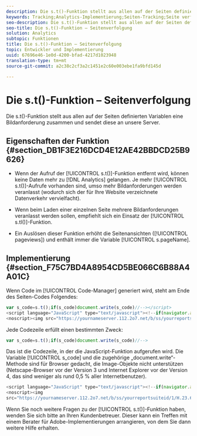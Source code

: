 ```yaml
---
description: Die s.t()-Funktion stellt aus allen auf der Seiten definierten Variablen eine Bildanforderung zusammen und sendet diese an unsere Server.
keywords: Tracking;Analytics-Implementierung;Seiten-Tracking;Seite verfolgen
seo-description: Die s.t()-Funktion stellt aus allen auf der Seiten definierten Variablen eine Bildanforderung zusammen und sendet diese an unsere Server.
seo-title: Die s.t()-Funktion – Seitenverfolgung
solution: Analytics
subtopic: Funktionen
title: Die s.t()-Funktion – Seitenverfolgung
topic: Entwickler und Implementierung
uuid: 67696e46-1e0d-4200-bfad-4217d1023948
translation-type: tm+mt
source-git-commit: a2c38c2cf3a2c1451e2c60e003ebe1fa9bfd145d

---
```



# Die s.t()-Funktion – Seitenverfolgung

Die s.t()-Funktion stellt aus allen auf der Seiten definierten Variablen eine Bildanforderung zusammen und sendet diese an unsere Server.

## Eigenschaften der Funktion {#section_DB1F3E216DCD4E12AE42BBDCD25B9626}

* Wenn der Aufruf der [!UICONTROL s.t()]-Funktion entfernt wird, können keine Daten mehr zu [!DNL Analytics] gelangen. Je mehr [!UICONTROL s.t()]-Aufrufe vorhanden sind, umso mehr Bildanforderungen werden veranlasst (wodurch sich der für Ihre Website verzeichnete Datenverkehr vervielfacht).

* Wenn beim Laden einer einzelnen Seite mehrere Bildanforderungen veranlasst werden sollen, empfiehlt sich ein Einsatz der [!UICONTROL s.tl()]-Funktion.
* Ein Auslösen dieser Funktion erhöht die Seitenansichten ([!UICONTROL pageviews]) und enthält immer die Variable [!UICONTROL s.pageName].

## Implementierung {#section_F75C7BD4A8954CD5BE066C6B88A4A01C}

Wenn Code im [!UICONTROL Code-Manager] generiert wird, steht am Ende des Seiten-Codes Folgendes:

```js
var s_code=s.t();if(s_code)document.write(s_code)//--></script> 
<script language="JavaScript" type="text/javascript"><!--if(navigator.appVersion.indexOf('MSIE')>=0)document.write(unescape('%3C')+'\!-'+'-')//--></script> 
<noscript><img src="https://yournameserver.112.2o7.net/b/ss/yourreportsuiteid/1/H.23.6--NS/0" height="1" width="1" border="0" alt="" /></noscript> 
```

Jede Codezeile erfüllt einen bestimmten Zweck:

```js
var s_code=s.t();if(s_code)document.write(s_code)//-->
```

Das ist die Codezeile, in der die JavaScript-Funktion aufgerufen wird. Die Variable [!UICONTROL s_code] und die zugehörige „document.write“-Methode sind für Browser gedacht, die Image-Objekte nicht unterstützen (Netscape-Browser vor der Version 3 und Internet Explorer vor der Version 4, das sind weniger als rund 0,5 % aller Internetbenutzer).

```js
<script language="JavaScript" type="text/javascript"><!--if(navigator.appVersion.indexOf('MSIE')>=0)document.write(unescape('%3C')+'\!-'+'-')//--></script> 
<noscript><img  
src="https://yournameserver.112.2o7.net/b/ss/yourreportsuiteid/1/H.23.6--NS/0" height="1" width="1" border="0" alt="" />
```

Wenn Sie noch weitere Fragen zu der [!UICONTROL s.t()]-Funktion haben, wenden Sie sich bitte an Ihren Kundenbetreuer. Dieser kann ein Treffen mit einem Berater für Adobe-Implementierungen arrangieren, von dem Sie dann weitere Hilfe erhalten.
